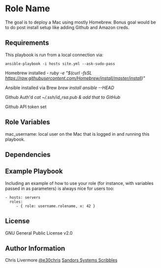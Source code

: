 Role Name
=========

The goal is to deploy a Mac using mostly Homebrew.  Bonus goal would be to do post install setup like adding Github and Amazon creds.

Requirements
------------

This playbook is run from a local connection via:

```
ansible-playbook -i hosts site.yml --ask-sudo-pass
```


Homebrew installed - 
  _ruby -e "$(curl -fsSL https://raw.githubusercontent.com/Homebrew/install/master/install)"_

Ansible installed via Brew
  _brew install ansible --HEAD_

Github Auth'd
  _cat ~/.ssh/id_rsa.pub & add that to GitHub_

Github API token set


Role Variables
--------------

mac_username: local user on the Mac that is logged in and running this playbook.


Dependencies
------------



Example Playbook
----------------

Including an example of how to use your role (for instance, with variables passed in as parameters) is always nice for users too:

    - hosts: servers
      roles:
         - { role: username.rolename, x: 42 }

License
-------

GNU General Public License v2.0

Author Information
------------------

Chris Livermore
[@e30chris](https://twitter.com/e30chris)
[Sandors Systems Scribbles](http://sandorsscribbl.es/)

